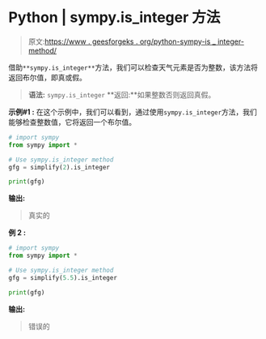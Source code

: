 # Python | sympy.is_integer 方法

> 原文:[https://www . geesforgeks . org/python-sympy-is _ integer-method/](https://www.geeksforgeeks.org/python-sympy-is_integer-method/)

借助`**sympy.is_integer**`方法，我们可以检查天气元素是否为整数，该方法将返回布尔值，即真或假。

> **语法:** `sympy.is_integer`
> **返回:**如果整数否则返回真假。

**示例#1 :**
在这个示例中，我们可以看到，通过使用`sympy.is_integer`方法，我们能够检查整数值，它将返回一个布尔值。

```py
# import sympy
from sympy import *

# Use sympy.is_integer method
gfg = simplify(2).is_integer

print(gfg)
```

**输出:**

> 真实的

**例 2 :**

```py
# import sympy
from sympy import *

# Use sympy.is_integer method
gfg = simplify(5.5).is_integer

print(gfg)
```

**输出:**

> 错误的